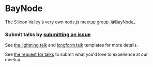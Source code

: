 BayNode
=======

The Silicon Valley's very own node.js meetup group. [@BayNode_](https://twitter.com/BayNode_)

### Submit talks by [submitting an issue](http://github.com/baynode/baynode/issues)

See [the lightning talk](lightning-talk-template.md) and [longform talk](talk-template.md)
templates for more details. 

See [the request for talks](request-for-talk.md) to submit what you'd love to experience at
our meetup.
